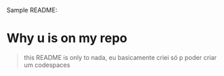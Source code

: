 Sample README:

# Why u is on my repo
> this README is only to nada, eu basicamente criei só p poder criar um codespaces
